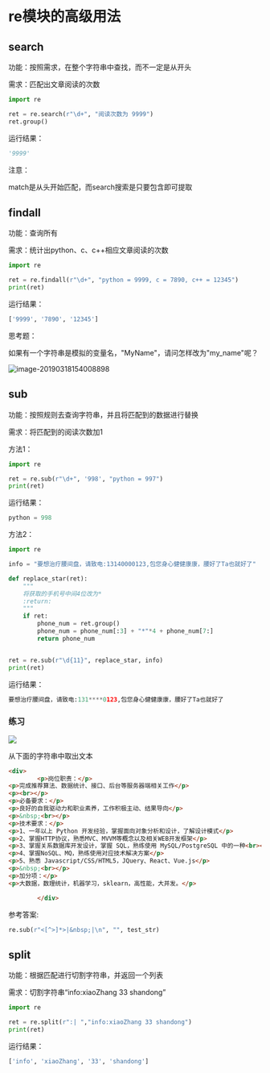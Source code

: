 # re模块的高级用法

## search

功能：按照需求，在整个字符串中查找，而不一定是从开头

需求：匹配出文章阅读的次数
```python
import re

ret = re.search(r"\d+", "阅读次数为 9999")
ret.group()

```

运行结果：

```python
'9999'
```

注意：

match是从头开始匹配，而search搜索是只要包含即可提取

## findall

功能：查询所有

需求：统计出python、c、c++相应文章阅读的次数
```python
import re

ret = re.findall(r"\d+", "python = 9999, c = 7890, c++ = 12345")
print(ret)

```

运行结果：

```python
['9999', '7890', '12345']
```

思考题：

如果有一个字符串是模拟的变量名，"MyName"，请问怎样改为"my_name"呢？

![image-20190318154008898](assets/image-20190318154008898.png)

## sub

功能：按照规则去查询字符串，并且将匹配到的数据进行替换

需求：将匹配到的阅读次数加1

方法1：
```python
import re

ret = re.sub(r"\d+", '998', "python = 997")
print(ret)

```

运行结果：

```python
python = 998
```

方法2：
```python
import re

info = "要想治疗腰间盘，请致电:13140000123,包您身心健健康康，腰好了Ta也就好了"

def replace_star(ret):
    """
    将获取的手机号中间4位改为*
    :return:
    """
    if ret:
        phone_num = ret.group()
        phone_num = phone_num[:3] + "*"*4 + phone_num[7:]
        return phone_num


ret = re.sub(r"\d{11}", replace_star, info)
print(ret)

```

运行结果：

```python
要想治疗腰间盘，请致电:131****0123,包您身心健健康康，腰好了Ta也就好了
```


### 练习

![](assets/Snip20161115_50.png)


从下面的字符串中取出文本

```html
<div>
        <p>岗位职责：</p>
<p>完成推荐算法、数据统计、接口、后台等服务器端相关工作</p>
<p><br></p>
<p>必备要求：</p>
<p>良好的自我驱动力和职业素养，工作积极主动、结果导向</p>
<p>&nbsp;<br></p>
<p>技术要求：</p>
<p>1、一年以上 Python 开发经验，掌握面向对象分析和设计，了解设计模式</p>
<p>2、掌握HTTP协议，熟悉MVC、MVVM等概念以及相关WEB开发框架</p>
<p>3、掌握关系数据库开发设计，掌握 SQL，熟练使用 MySQL/PostgreSQL 中的一种<br></p>
<p>4、掌握NoSQL、MQ，熟练使用对应技术解决方案</p>
<p>5、熟悉 Javascript/CSS/HTML5，JQuery、React、Vue.js</p>
<p>&nbsp;<br></p>
<p>加分项：</p>
<p>大数据，数理统计，机器学习，sklearn，高性能，大并发。</p>

        </div>
```

参考答案:

```python
re.sub(r"<[^>]*>|&nbsp;|\n", "", test_str)
```

## split

功能：根据匹配进行切割字符串，并返回一个列表

需求：切割字符串“info:xiaoZhang 33 shandong”
```python
import re

ret = re.split(r":| ","info:xiaoZhang 33 shandong")
print(ret)

```

运行结果：

```python
['info', 'xiaoZhang', '33', 'shandong']
```